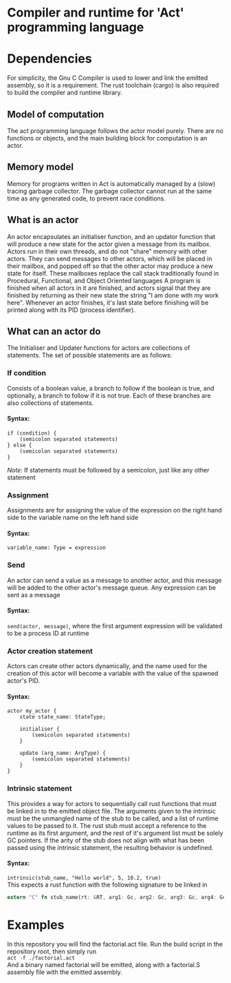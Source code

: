 # Compiler and runtime for 'Act' programming language
# Dependencies
For simplicity, the Gnu C Compiler is used to lower and link the emitted assembly, so it is a requirement. The rust toolchain (cargo) is also required to build the compiler and runtime library.
## Model of computation
The act programming language follows the actor model purely. There are no functions or objects, and the main building block for computation is an actor.
## Memory model
Memory for programs written in Act is automatically managed by a (slow) tracing garbage collector. The garbage collector cannot run at the same time as any generated code, to prevent race conditions.
## What is an actor
An actor encapsulates an initialiser function, and an updator function that will produce a new state for the actor given a message from its mailbox.
Actors run in their own threads, and do not "share" memory with other actors. They can send messages to other actors, which will be placed in their mailbox, and popped off so that the other actor may produce a new state for itself. These mailboxes replace the call stack traditionally found in Procedural, Functional, and Object Oriented languages
A program is finished when all actors in it are finished, and actors signal that they are finished by returning as their new state the string "I am done with my work here". Whenever an actor finishes, it's last state before finishing will be printed along with its PID (process identifier).
## What can an actor do
The Initialiser and Updater functions for actors are collections of statements. The set of possible statements are as follows:
### If condition
Consists of a boolean value, a branch to follow if the boolean is true, and optionally, a branch to follow if it is not true. Each of these branches are also collections of statements.
#### Syntax:
```
if (condition) { 
    (semicolon separated statements)
} else { 
    (semicolon separated statements) 
}
```
*Note:* If statements must be followed by a semicolon, just like any other statement
### Assignment
Assignments are for assigning the value of the expression on the right hand side to the variable name on the left hand side
#### Syntax:
`variable_name: Type = expression`
### Send
An actor can send a value as a message to another actor, and this message will be added to the other actor's message queue. Any expression can be sent as a message
#### Syntax:
`send(actor, message)`, where the first argument expression will be validated to be a process ID at runtime
### Actor creation statement
Actors can create other actors dynamically, and the name used for the creation of this actor will become a variable with the value of the spawned actor's PID.
#### Syntax:
```
actor my_actor {
    state state_name: StateType;

    initialiser {
        (semicolon separated statements)
    } 

    update (arg_name: ArgType) {
        (semicolon separated statements)
    }
}
```
### Intrinsic statement
This provides a way for actors to sequentially call rust functions that must be linked in to the emitted object file. The arguments given to the intrinsic must be the unmangled name of the stub to be called, and a list of runtime values to be passed to it. The rust stub must accept a reference to the runtime as its first argument, and the rest of it's argument list must be solely GC pointers. If the arity of the stub does not align with what has been passed using the intrinsic statement, the resulting behavior is undefined.
#### Syntax:
`intrinsic(stub_name, "Hello world", 5, 10.2, true)` \
This expects a rust function with the following signature to be linked in
```rust
extern "C" fn stub_name(rt: &RT, arg1: Gc, arg2: Gc, arg3: Gc, arg4: Gc)
```
# Examples
In this repository you will find the factorial.act file. Run the build script in the repository root, then simply run \
`act -f ./factorial.act` \
And a binary named factorial will be emitted, along with a factorial.S assembly file with the emitted assembly.
